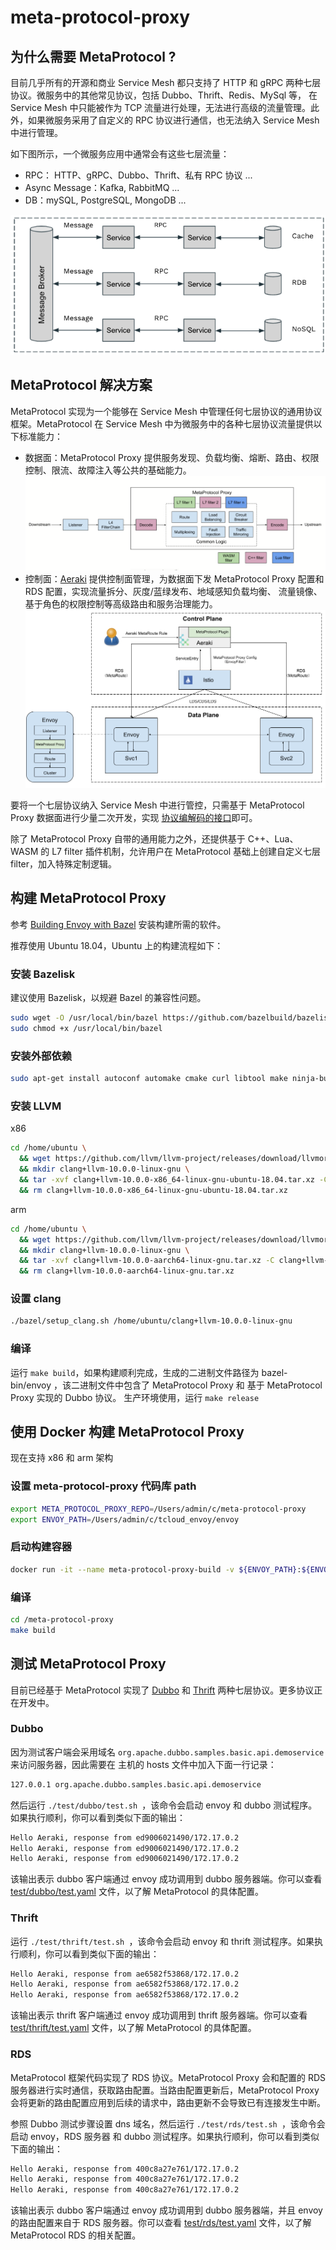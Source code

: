 # meta-protocol-proxy

## 为什么需要 MetaProtocol ?

目前几乎所有的开源和商业 Service Mesh 都只支持了 HTTP 和 gRPC 两种七层协议。微服务中的其他常见协议，包括 Dubbo、Thrift、Redis、MySql 等，
在 Service Mesh 中只能被作为 TCP 流量进行处理，无法进行高级的流量管理。此外，如果微服务采用了自定义的 RPC 协议进行通信，也无法纳入 
Service Mesh 中进行管理。

如下图所示，一个微服务应用中通常会有这些七层流量：
* RPC： HTTP、gRPC、Dubbo、Thrift、私有 RPC 协议 ...
* Async Message：Kafka, RabbitMQ ...
* DB：mySQL, PostgreSQL, MongoDB ...

![](docs/image/microservices-l7-protocols.png)

## MetaProtocol 解决方案

MetaProtocol 实现为一个能够在 Service Mesh 中管理任何七层协议的通用协议框架。MetaProtocol 在 Service Mesh 中为微服务中的各种七层协议流量提供以下标准能力：
* 数据面：MetaProtocol Proxy 提供服务发现、负载均衡、熔断、路由、权限控制、限流、故障注入等公共的基础能力。
  ![](docs/image/meta-protocol-proxy.png)
* 控制面：[Aeraki](https://github.com/aeraki-framework/aeraki) 提供控制面管理，为数据面下发 MetaProtocol Proxy 配置和 RDS 配置，实现流量拆分、灰度/蓝绿发布、地域感知负载均衡、
  流量镜像、基于角色的权限控制等高级路由和服务治理能力。
  ![](docs/image/aeraki-meta-protocol.png)

要将一个七层协议纳入 Service Mesh 中进行管控，只需基于 MetaProtocol Proxy 数据面进行少量二次开发，实现
[协议编解码的接口](src/meta_protocol_proxy/codec/codec.h#L118)即可。

除了 MetaProtocol Proxy 自带的通用能力之外，还提供基于 C++、Lua、WASM 的 L7 filter 插件机制，允许用户在 MetaProtocol 基础上创建自定义七层 filter，加入特殊定制逻辑。

## 构建 MetaProtocol Proxy

参考 [Building Envoy with Bazel](https://github.com/envoyproxy/envoy/blob/main/bazel/README.md) 安装构建所需的软件。

推荐使用 Ubuntu 18.04，Ubuntu 上的构建流程如下：

### 安装 Bazelisk

建议使用 Bazelisk，以规避 Bazel 的兼容性问题。

```bash
sudo wget -O /usr/local/bin/bazel https://github.com/bazelbuild/bazelisk/releases/latest/download/bazelisk-linux-$([ $(uname -m) = "aarch64" ] && echo "arm64" || echo "amd64")
sudo chmod +x /usr/local/bin/bazel
```

### 安装外部依赖

```bash
sudo apt-get install autoconf automake cmake curl libtool make ninja-build patch python3-pip unzip virtualenv libc++-10-dev
```

### 安装 LLVM
x86
```bash
cd /home/ubuntu \
  && wget https://github.com/llvm/llvm-project/releases/download/llvmorg-10.0.0/clang+llvm-10.0.0-x86_64-linux-gnu-ubuntu-18.04.tar.xz \
  && mkdir clang+llvm-10.0.0-linux-gnu \
  && tar -xvf clang+llvm-10.0.0-x86_64-linux-gnu-ubuntu-18.04.tar.xz -C clang+llvm-10.0.0-linux-gnu --strip-components 1 \
  && rm clang+llvm-10.0.0-x86_64-linux-gnu-ubuntu-18.04.tar.xz
```

arm
```bash
cd /home/ubuntu \
  && wget https://github.com/llvm/llvm-project/releases/download/llvmorg-10.0.0/clang+llvm-10.0.0-aarch64-linux-gnu.tar.xz \
  && mkdir clang+llvm-10.0.0-linux-gnu \
  && tar -xvf clang+llvm-10.0.0-aarch64-linux-gnu.tar.xz -C clang+llvm-10.0.0-linux-gnu --strip-components 1 \
  && rm clang+llvm-10.0.0-aarch64-linux-gnu.tar.xz
```

### 设置 clang

```bash
./bazel/setup_clang.sh /home/ubuntu/clang+llvm-10.0.0-linux-gnu
```

### 编译
运行 ```make build```，如果构建顺利完成，生成的二进制文件路径为 bazel-bin/envoy ，该二进制文件中包含了 MetaProtocol Proxy 和
基于 MetaProtocol Proxy 实现的 Dubbo 协议。
生产环境使用，运行 ```make release```

## 使用 Docker 构建 MetaProtocol Proxy
现在支持 x86 和 arm 架构
### 设置 meta-protocol-proxy 代码库 path


```bash
export META_PROTOCOL_PROXY_REPO=/Users/admin/c/meta-protocol-proxy
export ENVOY_PATH=/Users/admin/c/tcloud_envoy/envoy
```

### 启动构建容器

```bash
docker run -it --name meta-protocol-proxy-build -v ${ENVOY_PATH}:${ENVOY_PATH} -v ${META_PROTOCOL_PROXY_REPO}:/meta-protocol-proxy aeraki/meta-protocol-proxy-build:2022-0429-0 bash
```

### 编译
```bash
cd /meta-protocol-proxy
make build
```

## 测试 MetaProtocol Proxy

目前已经基于 MetaProtocol 实现了 [Dubbo](src/application_protocols/dubbo) 和 [Thrift](src/application_protocols/thrift
) 两种七层协议。更多协议正在开发中。

### Dubbo
因为测试客户端会采用域名 ```org.apache.dubbo.samples.basic.api.demoservice``` 来访问服务器，因此需要在
主机的 hosts 文件中加入下面一行记录：

```bash
127.0.0.1 org.apache.dubbo.samples.basic.api.demoservice
```

然后运行 ```./test/dubbo/test.sh ```，该命令会启动 envoy 和 dubbo 测试程序。如果执行顺利，你可以看到类似下面的输出：

```bash
Hello Aeraki, response from ed9006021490/172.17.0.2
Hello Aeraki, response from ed9006021490/172.17.0.2
Hello Aeraki, response from ed9006021490/172.17.0.2
```

该输出表示 dubbo 客户端通过 envoy 成功调用到 dubbo 服务器端。你可以查看 [test/dubbo/test.yaml](test/dubbo/test.yaml) 文件，以了解 MetaProtocol 的具体配置。

### Thrift

运行 ```./test/thrift/test.sh ```，该命令会启动 envoy 和 thrift 测试程序。如果执行顺利，你可以看到类似下面的输出：

```bash
Hello Aeraki, response from ae6582f53868/172.17.0.2
Hello Aeraki, response from ae6582f53868/172.17.0.2
Hello Aeraki, response from ae6582f53868/172.17.0.2
```

该输出表示 thrift 客户端通过 envoy 成功调用到 thrift 服务器端。你可以查看 [test/thrift/test.yaml](test/thrift/test.yaml) 文件，以了解 MetaProtocol 的具体配置。

### RDS

MetaProtocol 框架代码实现了 RDS 协议。MetaProtocol Proxy 会和配置的 RDS 服务器进行实时通信，获取路由配置。当路由配置更新后，MetaProtocol Proxy 会将更新的路由配置应用到后续的请求中，路由更新不会导致已有连接发生中断。

参照 Dubbo 测试步骤设置 dns 域名，然后运行 ```./test/rds/test.sh ```，该命令会启动 envoy，RDS 服务器 和 dubbo 测试程序。如果执行顺利，你可以看到类似下面的输出：

```bash
Hello Aeraki, response from 400c8a27e761/172.17.0.2
Hello Aeraki, response from 400c8a27e761/172.17.0.2
Hello Aeraki, response from 400c8a27e761/172.17.0.2
```

该输出表示 dubbo 客户端通过 envoy 成功调用到 dubbo 服务器端，并且 envoy 的路由配置来自于 RDS 服务器。你可以查看 [test/rds/test.yaml](test/rds/test.yaml) 文件，以了解 MetaProtocol RDS 的相关配置。
